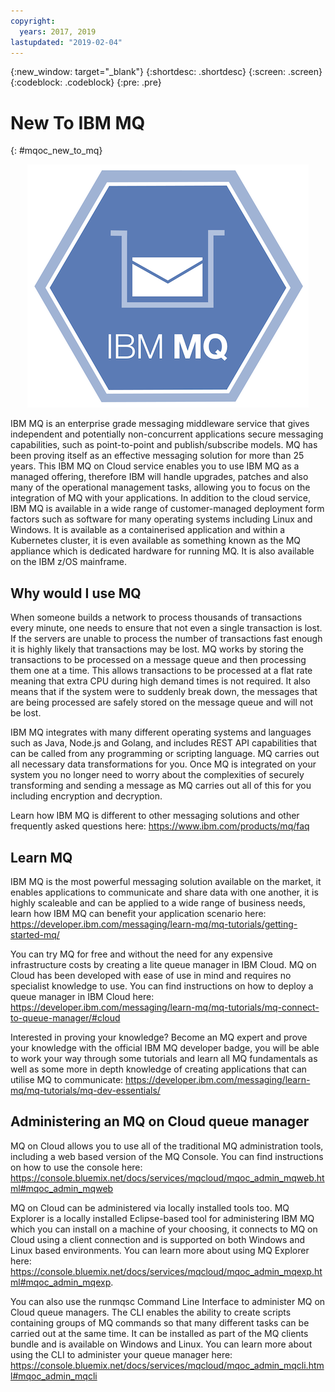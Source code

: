```yaml
---
copyright:
  years: 2017, 2019
lastupdated: "2019-02-04"
---
```


{:new_window: target="_blank"}
{:shortdesc: .shortdesc}
{:screen: .screen}
{:codeblock: .codeblock}
{:pre: .pre}

# New To IBM MQ
{: #mqoc_new_to_mq}

<p align="center">
<img src="./images/IBM-MQ-Sticker.png?raw=true" alt="Image of MQ Logo"/>
</p>

IBM MQ is an enterprise grade messaging middleware service that gives independent and potentially non-concurrent applications secure messaging capabilities, such as point-to-point and publish/subscribe models. MQ has been proving itself as an effective messaging solution for more than 25 years. This IBM MQ on Cloud service enables you to use IBM MQ as a managed offering, therefore IBM will handle upgrades, patches and also many of the operational management tasks, allowing you to focus on the integration of MQ with your applications.
In addition to the cloud service, IBM MQ is available in a wide range of customer-managed deployment form factors such as software for many operating systems including Linux and Windows. It is available as a containerised application and within a Kubernetes cluster, it is even available as something known as the MQ appliance which is dedicated hardware for running MQ. It is also available on the IBM z/OS mainframe.

## Why would I use MQ

When someone builds a network to process thousands of transactions every minute, one needs to ensure that not even a single transaction is lost. If the servers are unable to process the number of transactions fast enough it is highly likely that transactions may be lost. MQ works by storing the transactions to be processed on a message queue and then processing them one at a time. This allows transactions to be processed at a flat rate meaning that extra CPU during high demand times is not required. It also means that if the system were to suddenly break down, the messages that are being processed are safely stored on the message queue and will not be lost.

IBM MQ integrates with many different operating systems and languages such as Java, Node.js and Golang, and includes REST API capabilities that can be called from any programming or scripting language. MQ carries out all necessary data transformations for you. Once MQ is integrated on your system you no longer need to worry about the complexities of securely transforming and sending a message as MQ carries out all of this for you including encryption and decryption.

Learn how IBM MQ is different to other messaging solutions and other frequently asked questions here: https://www.ibm.com/products/mq/faq

## Learn MQ

IBM MQ is the most powerful messaging solution available on the market, it enables applications to communicate and share data with one another, it is highly scaleable and can be applied to a wide range of business needs, learn how IBM MQ can benefit your application scenario here: https://developer.ibm.com/messaging/learn-mq/mq-tutorials/getting-started-mq/

You can try MQ for free and without the need for any expensive infrastructure costs by creating a lite queue manager in IBM Cloud. MQ on Cloud has been developed with ease of use in mind and requires no specialist knowledge to use. You can find instructions on how to deploy a queue manager in IBM Cloud here: https://developer.ibm.com/messaging/learn-mq/mq-tutorials/mq-connect-to-queue-manager/#cloud

Interested in proving your knowledge? Become an MQ expert and prove your knowledge with the official IBM MQ developer badge, you will be able to work your way through some tutorials and learn all MQ fundamentals as well as some more in depth knowledge of creating applications that can utilise MQ to communicate: https://developer.ibm.com/messaging/learn-mq/mq-tutorials/mq-dev-essentials/

## Administering an MQ on Cloud queue manager

MQ on Cloud allows you to use all of the traditional MQ administration tools, including a web based version of the MQ Console. You can find instructions on how to use the console here: https://console.bluemix.net/docs/services/mqcloud/mqoc_admin_mqweb.html#mqoc_admin_mqweb

MQ on Cloud can be administered via locally installed tools too. MQ Explorer is a locally installed Eclipse-based tool for administering IBM MQ which you can install on a machine of your choosing, it connects to MQ on Cloud using a client connection and is supported on both Windows and Linux based environments. You can learn more about using MQ Explorer here: https://console.bluemix.net/docs/services/mqcloud/mqoc_admin_mqexp.html#mqoc_admin_mqexp.

You can also use the runmqsc Command Line Interface to administer MQ on Cloud queue managers. The CLI enables the ability to create scripts containing groups of MQ commands so that many different tasks can be carried out at the same time. It can be installed as part of the MQ clients bundle and is available on Windows and Linux. You can learn more about using the CLI to administer your queue manager here: https://console.bluemix.net/docs/services/mqcloud/mqoc_admin_mqcli.html#mqoc_admin_mqcli
